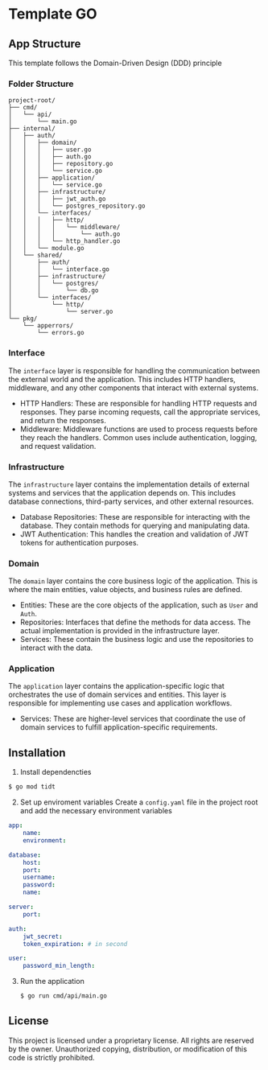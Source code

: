 # Template GO

## App Structure
This template follows the Domain-Driven Design (DDD) principle

### Folder Structure
```
project-root/
├── cmd/
│   └── api/
│       └── main.go
├── internal/
│   ├── auth/
│   │   ├── domain/
│   │   │   ├── user.go
│   │   │   ├── auth.go
│   │   │   ├── repository.go
│   │   │   └── service.go
│   │   ├── application/
│   │   │   └── service.go
│   │   ├── infrastructure/
│   │   │   ├── jwt_auth.go
│   │   │   └── postgres_repository.go
│   │   └── interfaces/
│   │   │   ├── http/
│   │   │   │   └── middleware/
│   │   │   │       └── auth.go
│   │   │   └── http_handler.go
│   │   └── module.go
│   └── shared/
│       ├── auth/   
│       │   └── interface.go
│       ├── infrastructure/
│       │   └── postgres/
│       │       └── db.go
│       └── interfaces/
│           └── http/
│               └── server.go
└── pkg/
    └── apperrors/
        └── errors.go
```

### Interface
The `interface` layer is responsible for handling the communication between the external world and the application. This includes HTTP handlers, middleware, and any other components that interact with external systems.
- HTTP Handlers: These are responsible for handling HTTP requests and responses. They parse incoming requests, call the appropriate services, and return the responses.
- Middleware: Middleware functions are used to process requests before they reach the handlers. Common uses include authentication, logging, and request validation.
  
### Infrastructure
The `infrastructure` layer contains the implementation details of external systems and services that the application depends on. This includes database connections, third-party services, and other external resources.

- Database Repositories: These are responsible for interacting with the database. They contain methods for querying and manipulating data.
- JWT Authentication: This handles the creation and validation of JWT tokens for authentication purposes.
  
### Domain
The `domain` layer contains the core business logic of the application. This is where the main entities, value objects, and business rules are defined.

- Entities: These are the core objects of the application, such as `User` and `Auth`.
- Repositories: Interfaces that define the methods for data access. The actual implementation is provided in the infrastructure layer.
- Services: These contain the business logic and use the repositories to interact with the data.

### Application
The `application` layer contains the application-specific logic that orchestrates the use of domain services and entities. This layer is responsible for implementing use cases and application workflows.

- Services: These are higher-level services that coordinate the use of domain services to fulfill application-specific requirements.
  
## Installation
1. Install dependencties
```sh
$ go mod tidt
```
2. Set up enviroment variables
   Create a `config.yaml` file in the project root and add the necessary environment variables
```yaml
app:
    name: 
    environment:

database:
    host:
    port:
    username:
    password:
    name:

server:
    port:

auth:
    jwt_secret:
    token_expiration: # in second

user:
    password_min_length:
```
3. Run the application
   ```sh
   $ go run cmd/api/main.go
   ```

## License
This project is licensed under a proprietary license. All rights are reserved by the owner. Unauthorized copying, distribution, or modification of this code is strictly prohibited.
